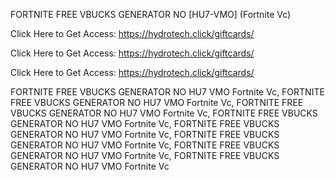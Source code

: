 FORTNITE FREE VBUCKS GENERATOR NO [HU7-VMO] (Fortnite Vc)

Click Here to Get Access: https://hydrotech.click/giftcards/

Click Here to Get Access: https://hydrotech.click/giftcards/

Click Here to Get Access: https://hydrotech.click/giftcards/

FORTNITE FREE VBUCKS GENERATOR NO HU7 VMO Fortnite Vc, FORTNITE FREE VBUCKS GENERATOR NO HU7 VMO Fortnite Vc, FORTNITE FREE VBUCKS GENERATOR NO HU7 VMO Fortnite Vc, FORTNITE FREE VBUCKS GENERATOR NO HU7 VMO Fortnite Vc, FORTNITE FREE VBUCKS GENERATOR NO HU7 VMO Fortnite Vc, FORTNITE FREE VBUCKS GENERATOR NO HU7 VMO Fortnite Vc, FORTNITE FREE VBUCKS GENERATOR NO HU7 VMO Fortnite Vc, FORTNITE FREE VBUCKS GENERATOR NO HU7 VMO Fortnite Vc
